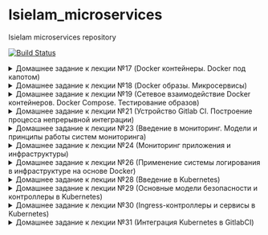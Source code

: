 # IsieIam_microservices
IsieIam microservices repository

[![Build Status](https://travis-ci.com/Otus-DevOps-2020-05/IsieIam_microservices.svg?branch=master)](https://travis-ci.com/Otus-DevOps-2020-05/IsieIam_microservices)

<details>
<summary>Домашнее задание к лекции №17 (Docker контейнеры. Docker под капотом)
</summary>

### Предзадание:
>В репозитории должна быть настроена интеграция с travis-ci по аналогии с репозиторием infra.

- Добавлен pre-commit, шаблон pullrequest, переиспользован gitignore с пред заданий.
- Сделана интеграция c travis, настроены уведомления по commit и build-ам в slack.

### Задание:

- Установлен Docker, docker-compose, docker-machine
- Запущен контейнер с Helloworld
- Задание с docker images:
>Для сдачи домашнего задания, необходимо сохранить вывод команды docker images в файл docker-monolith/docker-1.log и закоммитить в репозиторий

Сделано.
- Пробежал по командам которые не встречал еще в работе, а так для памяти шпаргалка по докеру: https://habr.com/ru/company/flant/blog/336654/
- Опробован в работе docker-machine:
```
СОздаем произвольныйх хост в YC:
yc compute instance create \
  --name docker-host \
  --zone ru-central1-a \
  --network-interface subnet-name=default-ru-central1-a,nat-ip-version=ipv4 \
  --create-boot-disk image-folder-id=standard-images,image-family=ubuntu-1804-lts,size=15 \
  --ssh-key ~/.ssh/appuser.pub

Сетапим на уделнную машину все что нужно docker-machine:
docker-machine create \
  --driver generic \
  --generic-ip-address=84.201.175.120 \
  --generic-ssh-user yc-user \
  --generic-ssh-key ~/.ssh/appuser.pub\
  docker-host

Переключаемся на докер демон у удаленного хоста:
eval $(docker-machine env docker-host)
Так вернуться на локальный
eval $(docker-machine env --unset)

Все удалить:
docker-machine rm docker-host
yc compute instance delete docker-host
```
- Создан докер файл и необходимоые файлы для установки monolith
- На основе созданного образа, запущен контейнер в YC, проверена работоспособность.
- Зарегистрировался в https://hub.docker.com запушил туда созданный образ с monolith
- Проверил запуск контейнера с моего образа с hub.docker.com:
```
docker run --name reddit -d -p 9292:9292 isieiam/otus-reddit:1.0
```

### Задание со * №1:
>На основе вывода команд:
```
$ docker inspect <u_container_id>
$ docker inspect <u_image_id>
```
>объясните чем отличается контейнер от образа. Объяснение допишите в файл dockermonolith/docker-1.log

Сделано, пояснение занесено в файл.

### Задание со * №2:

>Теперь, когда есть готовый образ с приложением, можно автоматизировать поднятие нескольких инстансов в Yandex Cloud, установку на них докера и запуск там образа /otus-reddit:1.0

>Нужно реализовать в виде прототипа в директории /docker-monolith/infra/

>Поднятие инстансов с помощью Terraform, их количество задается переменной;

>Несколько плейбуков Ansible с использованием динамического инвентори для установки докера и запуска там образа приложения;

>Шаблон пакера, который делает образ с уже установленным Docker;

В каталоге docker-monolith/infra созданы 3 каталога
 - каталог ansible - содержит в себе:
```
два playbook:
packer_docker.yml - отвечает за создание packer-ом образа с установленным docker и python-docker.
start_dockerc.yml - отвечает за запуск нужного контейнера
слегка доработанный скрипт dynamic inventory
get_inventory.py - который собирает инвентори из YC и группирует хосты по начальному имени инстанса до символа "-".
```
 - каталог packer - содержит в себе:
```
docker.json - описательная часть образа c provisioner packer_docker.yml
variables.json.example - пример переменных
```

 - каталог terraform - содержит в себе:
```
main.tf - упрощенное создание инстансов с требуемым парамтером на кол-во VM
файлы взятые с первого ДЗ по терраформу :)
variables.tf
output.tf
```

Для запуска:
- из каталога infra: packer build -var-file packer/variables.json packer/docker.json
- смотрим id образа: yc compute image list и вставляем ее в terraform.tvars
- в каталоге infra/terrafrom: terraform apply
- и из каталога infra/ansible: ansible-playbook ./playbooks/start_dockerc.yml

</details>


<details>
<summary>Домашнее задание к лекции №18 (Docker образы. Микросервисы)
</summary>

### Задание:

 - Разбит Monolith на 3 микросервиса в Docker
 - docker файлы прогнаны через web lint-сервис: https://hadolint.github.io/hadolint/ что увидел поправил, за исключением версий пакетов у apt :)
 - Сервисы запущены на YC через docker-machine и проверена работоспособность
 - Оптимизированы(удалены лишние команды, схлопнуты часть слоев, подчищены временные файлы, кешы, удалены ненужные пакеты) образы на базе предложенных начальных образов (за исключением post - там вроде уже особо некуда)
 - к mongo подключен volume, проверено сохранение данных при рестарте контейнера.

### Задание со * №1:

>Запустите контейнеры с другими сетевыми алиасами

>Адреса для взаимодействия контейнеров задаются через ENV - переменные внутри Dockerfile 'ов

>При запуске контейнеров ( docker run ) задайте им переменные окружения соответствующие новым сетевым алиасам, не пересоздавая образ

>Проверьте работоспособность сервиса

Контейнеры запустить можно так:
```
docker run -d --network=reddit --network-alias=post_db_n --network-alias=comment_db_n mongo:latest
docker run -d --network=reddit --network-alias=post_n --env POST_DATABASE_HOST=post_db_n isieiam/post:1.0
docker run -d --network=reddit --network-alias=comment_n --env COMMENT_DATABASE_HOST=comment_db_n isieiam/comment:1.0
docker run -d --network=reddit -p 9292:9292 --env COMMENT_SERVICE_HOST=comment_n --env POST_SERVICE_HOST=post_n isieiam/ui:1.0
```

т.е. поменялись alias и переопределились env переменные на новые alias

### Задание со * №2:

>Попробуйте собрать образ на основе Alpine Linux
>Придумайте еще способы уменьшить размер образа
>Можете реализовать как только для UI сервиса, так и для остальных ( post , comment )
>Все оптимизации проводите в Dockerfile сервиса. Дополнительные варианты решения уменьшения размера образов можете оформить в виде файла Dockerfile.<цифра> в папке сервиса

ui и comment переведены на ruby-alpine образ (не самый актуальный, т.к. версия bundle нужна старая по requirements) и дополнительно часть слоев схлопнута.

Общий принцип - все что добавляет "байты" в слое, желательно в этом же слое и подчищать :)

Созданы Dockerfile.1 для ui и comment и результат примерно следующий:
- версии 1.0/2.0 - это оптимизация на базе дефолтного начального образа
- версии 1.0u/2.0u - это образ alpine + оптимизация по слоям с очисткой

```
REPOSITORY          TAG                 IMAGE ID            CREATED              SIZE
isieiam/comment     1.0u                0076875e1a3b        4 seconds ago        70.4MB
isieiam/comment     1.0                 8b2ed232ac1b        About a minute ago   737MB
isieiam/ui          2.0u                0c3d3cc120f8        23 minutes ago       72.5MB
isieiam/ui          2.0                 f4ebe5fe7d37        24 minutes ago       199MB
isieiam/ui          1.0                 60566ef44aef        2 hours ago          760MB
isieiam/post        1.0                 26eea89db2fd        2 hours ago          110MB
```

- проверено что приложение после манипуляций все еще работает.
- для билда использовать(для памяти):

```
docker build -t isieiam/post:1.0 ./post-py
docker build -t isieiam/comment:1.0u ./comment
docker build -t isieiam/ui:2.0u ./ui
```

- для запуска использовать:

```
docker run -d --network=reddit --network-alias=post_db --network-alias=comment_db mongo:latest
docker run -d --network=reddit --network-alias=post isieiam/post:1.0
docker run -d --network=reddit --network-alias=comment isieiam/comment:1.0u
docker run -d --network=reddit -p 9292:9292 isieiam/ui:2.0u
```

</details>

<details>
<summary>Домашнее задание к лекции №19 (Сетевое взаимодействие Docker контейнеров. Docker Compose. Тестирование образов)
</summary>

### Задание:

- Изучена работа сетей докера (none, host, bridge):

<details>
<summary>Мини-задания
</summary>

>Запустите несколько раз (2-4) docker run --network host -d nginx
>Каков результат? Что выдал docker ps? Как думаете почему?

Результат: запущен всего 1 контейнер, т.к.(надо просто посмотреть в логи, остановленных контейнеров nginx :)):
```
nginx: [emerg] bind() to 0.0.0.0:80 failed (98: Address already in use)
2020/08/09 18:26:29 [emerg] 1#1: bind() to [::]:80 failed (98: Address already in use)
```

>Повторите запуски контейнеров с использованием драйверов none и host и посмотрите, как меняется список namespace-ов.

Основное отличие, что на none - на каждый запуск контейнера генериртся новый namespace.
</details>

- Создана сеть типа bridge и запущены в ней наши контейнеры.

```
docker run -d --network=reddit --network-alias=post_db --network-alias=comment_db mongo:latest
docker run -d --network=reddit --network-alias=post isieiam/post:1.0
docker run -d --network=reddit --network-alias=comment  isieiam/comment:1.0
docker run -d --network=reddit -p 9292:9292 isieiam/ui:1.0
```

- Проверена работа alias и реализован запуск контейнров в разных сетях

```
docker run -d --network=front_net -p 9292:9292 --name ui  isieiam/ui:1.0
docker run -d --network=back_net --name comment  isieiam/comment:1.0
docker run -d --network=back_net --name post  isieiam/post:1.0
docker run -d --network=back_net --name mongo_db --network-alias=post_db --network-alias=comment_db mongo:latest
docker network connect front_net post
docker network connect front_net comment
```

- Изучено что происходит с сетевым стеком ОС при создании и использовании сетей docker.
- Docker-compose: проверена работоспособность compose файла для нашего сервиса.
- Добавлено и проверено использование env переменных.
- Изменен docker-compose под кейс с множеством сетей, сетевых алиасов.
- Параметризован docker-compose через .env файл (порт публикации сервиса ui, версии сервисов) - в репо добавлен файл шаблона для .env. Проверена работоспособность.
- В переменные окружения добавлено переназначение имени проекта:

>Узнайте как образуется базовое имя проекта. Можно ли его задать? Если можно то как?

Инфо об имени проекта есть тут:
https://docs.docker.com/compose/reference/envvars/#compose_project_name
и тут:
https://docs.docker.com/compose/reference/overview/
Если кратко, то проект именуется по имени каталога, но можно переопеределить или через -p ключ или через переменную окружения:
```
Each configuration has a project name. If you supply a -p flag, you can specify a project name. If you don’t specify the flag, Compose uses the current directory name
```

### Задание со *:

>Создайте docker-compose.override.yml для reddit проекта, который позволит

Создан файл docker-compose.override.yml, который вызывается автоматом при вызове docker-compose up.
Можно его переименовать и вызывать через ключ -f. Вкачестве подсказки воспользоваться можно статьей OTUS https://habr.com/ru/company/otus/blog/337688/

>Изменять код каждого из приложений, не выполняя сборку образа

Реализовано через вариант монтирования локального каталога с исходниками. Но в текущем примере(с удаленным docker host) - это просто так работать не будет - надо либо docker-compose запускать локально, либо переносить исходники на удаленный host.

>Запускать puma для руби приложений в дебаг режиме с двумя воркерами (флаги --debug и -w 2)

Добавлено через command внутри override.

</details>

<details>
<summary>Домашнее задание к лекции №21 (Устройство Gitlab CI. Построение процесса непрерывной интеграции)
</summary>

### Задание:

- Развернута vm(через соседний packer c docker-ом и terraform).
- Используя docker-compose.yml развернут gitlab
- В gitlab проведены базовые настройки, создана группа и проект.
- Добавлен remote с проектом на gitlab к локальному репо.
- Создан .gitlab-ci.yml
- Добавлен и настроен runner
- Проверена работа pipeline-ов gitlab-а.
- Добавлены окружения, проверена работа пайплайнов с окружениями. Изучены и опробованы дианмические окружения.
- Опробована работа с тегами.

</details>


<details>
<summary>Домашнее задание к лекции №23 (Введение в мониторинг. Модели и принципы работы систем мониторинга)
</summary>

### Задание:

- Запущен Prometheus в докере на удаленной машине, изучены базовые возможности web-интерфейса.
- Изменена структура каталогов в репо, созданы докер файл, файл конфигурации и образ Prometheus.
- Сбилжены старые микросервисы, модифицирован docker-compose и добавлен в него prometheus.
- Проверена работоспособность сервисов и мониторинг их в prometheus.
- Изучена работа healthcheck-ов.
- Добавлен Node exporter в docker-compose и настройка на его мониторинг в prometheus, изучен мониторинг хоста.

<details>
<summary>Вспомогательные команды</summary>

```
yc compute instance create \
  --name docker-host \
  --zone ru-central1-a \
  --network-interface subnet-name=default-ru-central1-a,nat-ip-version=ipv4 \
  --create-boot-disk image-folder-id=standard-images,image-family=ubuntu-1804-lts,size=15 \
  --ssh-key ~/.ssh/appuser.pub

docker-machine create \
  --driver generic \
  --generic-ip-address=84.201.128.170 \
  --generic-ssh-user yc-user \
  --generic-ssh-key ~/.ssh/appuser \
  docker-host

eval $(docker-machine env docker-host)

docker-machine rm docker-host
yc compute instance delete docker-host

```
</details>

### Задание со * №1:

>Добавьте в Prometheus мониторинг MongoDB с использованием необходимого экспортера.

- Найдено и изучено: https://github.com/percona/mongodb_exporter
- Взят из перконы dockerfile, модифицирован под скачивание исходников mongodb_exporter и создан ./monitoring/mongodb_exporter/Dockerfile
- Образ mongodb_exporter собран свой и закинут на докерхаб https://hub.docker.com/repository/docker/isieiam/mongodb_exporter
- Добавлены настройки с mongodb_exporter в конфиг prometheus и доп сервис в docker-compose.yml.
- Проверена работоспособность - все ок - target появился, метрики есть.

### Задание со * №2:

>Добавьте в Prometheus мониторинг сервисов comment, post, ui с помощью Blackbox exporter

- взят образ с последней версией blackbox отсюда: https://hub.docker.com/r/prom/blackbox-exporter/tags
- изучено https://github.com/prometheus/blackbox_exporter/blob/master/README.md
- написаны ./monitoring/blackbox_exporter/dockerfile, blackbox.yml и собран образ blackbox и отправлен на докерхаб
- в конфиг prometheus добавлены два job-a: проверка по http ui и проверка портов tcp остальных сервисов
- проверена работоспособность: наличие таргетов, наличие метрик и их корректное поведение на состояние сервисов

>Для памяти: статус target blackbox не отображает статус метрики https://github.com/prometheus/blackbox_exporter/issues/79

### Задание со * №3:

>Задание: Напишите Makefile , который в минимальном варианте умеет:
>- Билдить любой или все образы, которые сейчас используются
>- Умеет пушить их в докер хаб

- Нагуглено и изучено: https://ealebed.github.io/posts/2017/использование-make-для-управления-docker-контейнерами/
- Создан Makefile, который умеет билдить и пушить образы (вход на докер хаб надо делать отдельно :) )
- Применение:

```
make или make help выдают список возможных билдов и пушей
make all билдит все
make pushall пушит все
```

</details>

<details>
<summary>Домашнее задание к лекции №24 (Мониторинг приложения и инфраструктуры)
</summary>

### Задание:

- Разделен docker-compose.yml на docker-compose.yml и docker-compose-monitoring.yml
- Добавлен в compose и запущен cAdvisor в сервисы докера и в настройки prometheus. Изучено его GUI.
- Добавлена в compose и настроена на prometheus grafana.
- Скачан и импортирован в grafana дашборд "docker and system monitoring".(добавлен в каталог с дашбордами grafana DockerMonitoring.json)
- Создан дашборд UI_Service_Monitoring и в него добавлены графики по метрикам приложения:

```
Графики:
- Rate of UI request count ("rate(ui_request_count[1m])")
- Rate of UI requests count with error ("rate(ui_request_count{http_status=~\"^[45].*\"}[1m])")
- HTTP responce time of 95% ("histogram_quantile(0.95, sum(rate(ui_request_response_time_bucket[5m])) by(le))")
файл дашборда в директории monitoring/grafana/dashboards с названием UI_Service_Monitoring.json
```

- Создан дашборд Business_Logic_Monitoring с графиками:

```
- Posts Rate ("rate(post_count[1h])")
- Comments Rate ("rate(comment_count[1h])")
!!! Внимание, метрики может не быть, если она ни разу не возникла, т.е. она даже в списке прометея выпадать не будет.
```

- Создан, настроен и запущен Alertmanager(создан конфиг с уведомлениями в slack, настроен prometheus(конфиг + добавлен alerts.yml))
- Проверена работа alert в свой канал в slack-е (для настройки использована инструкция https://rtfm.co.ua/nagios-nastrojka-uvedomlenij-v-slack-chat/)
- Запушены образы на докерхаб (у alertmanager хук закрашен fake данными)
- ссылка на докерхаб с образами: https://hub.docker.com/u/isieiam

### Задание со *:

>Если в прошлом ДЗ вы реализовали Makefile, добавьте в него билд и публикацию добавленных в этом ДЗ сервисов;

- добавлен alermanager, grafana(с ней конечно спорно, по идее дашборды надо хранить в гите и при старте контейнера подключать их как configmap) на build, push
- добавлен функционал запуска и остановки сервиса и мониторинга

>В Docker в экспериментальном режиме реализована отдача метрик в формате Prometheus. Добавьте сбор этих метрик в Prometheus. Сравните количество метрик с Cadvisor. Выберите готовый дашборд или создайте свой для этого источника данных. Выгрузите его в monitoring/grafana/dashboards;

- Изучено: https://docs.docker.com/config/daemon/prometheus/ добавлено на докер хосте настройка в daemon.json(правда вместо localhost указан 0.0.0.0).
- Добавлена настройка в prometheus по внешнему ip(не очень хорошо, но не вижу применения на практике такой комбинации когда есть cadvisor).
- На глаз метрик меньше чем у cadvisor.
- Добавлен общедоступный дашборд - docker_engine_metrics.

>Для сбора метрик с Docker демона также можно использовать Telegraf от InfluxDB. Добавьте сбор этих метрик в Prometheus. Сравните количество метрик с Cadvisor. Выберите готовый дашборд или создайте свой для этого источника данных. Выгрузите его в monitoring/grafana/dashboards;

- Изучено: https://hub.docker.com/_/telegraf и https://github.com/influxdata/telegraf/tree/master/plugins/outputs/prometheus_client
- Создан докер-файл, простейший конфиг для telegraf с использованием плагина для докера.
- сбилжен и запушен образ telegraf, добавлен в make, добавлен конфиг в prometheus и docker-compose-monitoring
- собрана простенькая витринка telegraf для grafana(uptime и загрузка cpu контейнерами).

>Придумайте и реализуйте другие алерты, например на 95 процентиль времени ответа UI, который рассмотрен выше; Настройте интеграцию Alertmanager с e-mail помимо слака;

- алерт на 95 процентиль сделан, добавил фейковое значение для проверки срабатывания.
- по интеграции с e-mail только посмотрел примеры: https://prometheus.io/docs/alerting/latest/configuration/ - в принципе все просто, но как сделать это более менее безопасно, без явного указания логина пока непонятно.

### Задание с **:

>В Grafana 5.0 была добавлена возможность описать в конфигурационных файлах источники данных и дашборды. Реализуйте автоматическое добавление источника данных и созданных в данном ДЗ дашбордов вграфану;

- изучено https://ops.tips/blog/initialize-grafana-with-preconfigured-dashboards/ и https://superuser.com/questions/1477291/grafana-provisioning-dashboards-in-docker
- создан каталог ./monitoring/grafana/provisioning в нем каталог для datasources и каталог dashboards, где согласно инструкицям из статей добавлены необходимые настройки.
```
Есть какой то глюк с ненахождение datasource, причем при втором пересохранении дашбордов не случился, непонятно, гуглится, говорят исправлено в новых версиях.
```

>Реализуйте сбор метрик со Stackdriver, в PR опишите, какие метрики удалось собрать;

- не делал: принцип понятен, добавлять еще один доп источник метрик уже не интересно :)

>Придумайте свои метрики приложения/бизнес метрики и реализуйте их в коде приложения. Опишите в PR что было добавлено;

- не делал: изучил код, посмотрел как создаются метрики

### Задание с ***:

- не делал


</details>

<details>
<summary>Домашнее задание к лекции №26 (Применение системы логирования в инфраструктуре на основе Docker)
</summary>

### Задание:

- Пересобраны приложения с тегом logging.
- Создан docker/docker-compose-logging.yml для EFK.
- Создан Dockerfile, конфиг для fluentd, сбилжен и отправлен на dockerhub, а также добавлен в logging файл.
- Проверен запуск на 2GB RAM, на старте Kiban-ы хост "наглухо" умер с потерей ssh :)
- Добавлена настройка для post и ui  для отправки логов в fluentd
- Kibana: созданы index-pattern для индекса из потока fluentd, изучены логи приложения.
- Добавлен фильтр по json, добавлен фильтр с парсером по явной регулярке в fluentd.
- Изучены и добавлены описанные grok шаблоны в конфиг fluentd(распарсены часть полей логов сервиса ui).
- Добавлен в docker-compose-logging zipkin - изучены возможности трассировки запросов.

### Задание со * №1:

>Составьте конфигурацию Fluentd так, чтобы разбирались оба формата логов UI-сервиса (тот, что сделали до этого, и текущий) одновременно.

- Изучены варианты grok-шаблонов здесь: https://github.com/hpcugent/logstash-patterns/blob/master/files/grok-patterns)
- добавлен доп фильтр для парсинга оставшегося варианта нераспарсенных логов в конфиг fluentd.
- Отдельный "+" полю method, который по сути является WORD, но при этом пробел переводит его GREEDY :)

```
method= POST
```

### Задание со * №2:

>Траблшутинг UI-экспириенса
>Код приложения с багом(https://github.com/Artemmkin/bugged-code) отличается от используемого ранее в этом ДЗ и доступен со сломанным кодом приложения. Т.е. необходимо сбилдить багнутую версию приложения и запустить Zipkin для неё.

- добавлено src_bugged для забагованного приложения
- отредактированы dockerfile(добавлены env переменные) и ./docker_build.sh(подправлено имя пользователя + добавлен тег bugged - чтобы не портить основное приложение)
- добавлен run-log, stop-log команды в makefile
- Заменена logged версия приложения на bugged в env. Сбилжено и запущено приложение.

Проблема: глядя на трейс, видно что обращение к post сервису, выполнялось 30сек - и собственно было 2 проблемы:

- post-py/post_app.py - поиск по find_post вывел на метод def find_post(id) - стояла явная задержка в 3 сек (time.sleep(3))
- Проблема два, увы, я не осилил понять в чем дело: проблемное приложение фейлится по таймауту в 30 сек с 500 ошибкой, если в бд нет ни одного поста. После того как запустил нормальное приложение, создал пост, то и проблемное нормально загрузилось с заложенной задержкой в 3сек. Закоментив задержку - все стало работать как обычно.

![Trace](src_bugged/trace.png)

</details>

<details>
<summary>Домашнее задание к лекции №28 (Введение в Kubernetes)
</summary>

### Задание:

> Пройти YC Kubernetes The Hard Way;

- Выполнено (url The Hard Way https://gitlab.com/AlPervakov/yc-kubernetes-the-hart-way/-/tree/master).

> Проверить, что kubectl apply -f <filename> проходит по созданным до этого eployment-ам (ui, post, mongo, comment) и поды запускаются;

- Добавлены "наброски" deployment-ов для сервисов reddit, проверено, pod-ы запускаются:

```
isie@isie-VirtualBox:~/otus/IsieIam_microservices/kubernetes/reddit(kubernetes-1)$ kubectl get pods
NAME                                 READY   STATUS    RESTARTS   AGE
busybox                              1/1     Running   0          21m
comment-deployment-7dd7bb55d-4ns6l   1/1     Running   0          61s
mongo-deployment-86d49445c4-vg5gb    1/1     Running   0          3m51s
nginx-554b9c67f9-qnkth               1/1     Running   0          17m
post-deployment-74f87495b4-b9fbz     1/1     Running   0          101s
ui-deployment-69c87bd688-hcgld       1/1     Running   0          55s
```

### Задание c *:

>Описать установку компонентов Kubernetes из THW в виде Ansibleплейбуков в папке kubernetes/ansible; Задание достаточно выполнить в виде Proof of Concept, просто автоматизация некоторых действий туториала.

- Для примера создан playbook kubernetes/ansible/install_workers.yml для установки бинарников worker нод, но это больше Proof of Concept (не имеет смысла автоматизировать то, что уже сделано :) ).
- Аналогично можно создать playbook и для мастер нод, и под разные этапы: копирование сертификатов, конфигов, настройка  и пр.
- Дополнительно рассмотрены внешние варианты playbook-ов ansible:

```
- Вариант от Geerling:
https://github.com/geerlingguy/ansible-role-kubernetes
- Вариант от k8s:
https://kubernetes.io/blog/2019/03/15/kubernetes-setup-using-ansible-and-vagrant/
```

</details>

<details>
<summary>Домашнее задание к лекции №29 (Основные модели безопасности и контроллеры в Kubernetes)
</summary>

### Задание:

- Установлен и запущен minicube, в качестве provisioner использован docker: https://kubernetes.io/docs/tasks/tools/install-minikube/)

```
sudo -E minikube start --driver=none
```

- Дописаны deployment, service и dev-namespace для reddit
- ознакомился с port-forwarding (для памяти команды)

```
$ kubectl get pods --selector component=ui
$ kubectl port-forward <pod-name> 8080:9292
```

- Reddit развернут в minicube
- Ознакомился на примерах с minicube dashboard (увы для provisioner docker, dashboard плагин пока нерабочий)
- Создан кластер k8s в yandex облаке, в нем развернуто приложение reddit и проверена работоспособность приложения.

```
kubectl get nodes -o wide
NAME                        STATUS   ROLES    AGE     VERSION   INTERNAL-IP   EXTERNAL-IP       OS-IMAGE             KERNEL-VERSION     CONTAINER-RUNTIME
cl11amvft55754cj2e5a-ukec   Ready    <none>   9m4s    v1.17.8   10.130.0.12   178.154.227.240   Ubuntu 18.04.4 LTS   5.4.0-47-generic   docker://18.6.2
cl11amvft55754cj2e5a-ydir   Ready    <none>   9m14s   v1.17.8   10.130.0.29   178.154.225.223   Ubuntu 18.04.4 LTS   5.4.0-47-generic   docker://18.6.2
```

</details>

<details>
<summary>Домашнее задание к лекции №30 (Ingress-контроллеры и сервисы в Kubernetes)
</summary>

### Задание:

- Задания выполнялись в YC (PVC, PV, SC несколько отличаются, как и подход к ingress controller)
- Рассмотрено сетевое взаимодействие компонентов в кластере.
- Создан LoadBalancer (https://cloud.yandex.ru/docs/managed-kubernetes/operations/create-load-balancer)
- Задеплоен ingress controller:

```
вспомогательные статьи:
- https://kubernetes.github.io/ingress-nginx/deploy/
- https://medium.com/@arturgspb/yandex-cloud-kubernates-with-ingress-loadbalancer-without-ssl-7d358f412daf
- kubectl apply -f https://raw.githubusercontent.com/kubernetes/ingress-nginx/controller-v0.35.0/deploy/static/provider/cloud/deploy.yaml
по статье медиума: версия устарела, но принцип понятен
ингресс с гитхаба - не все взлетает идеально, но основной под запускается и работает как предполагается
```

- Создан ingress проверена работоспособность.
- Добавлен свой сертификат к ingress, правда у того ингресса, что пришел с гитхаба по дефолту есть fake k8s сертификат :)
- Изучена работа network policy(главное не забыть правильно создать кластер - поставить нужную галочку) (https://cloud.yandex.ru/docs/managed-kubernetes/operations/running-network-policy)
- Подправлен mongo-network-policy.yml так, чтобы post-сервис дошел до базы данных.
- Изучена организация хранилищ в кластере (Volume, PV, PVC, SC):

```
Динамическое выделение:
https://cloud.yandex.ru/docs/managed-kubernetes/operations/volumes/dynamic-create-pv
Статическое:
https://cloud.yandex.ru/docs/managed-kubernetes/operations/volumes/static-create-pv
Классы:
https://cloud.yandex.ru/docs/managed-kubernetes/operations/volumes/manage-storage-class
!!! k8s не следит в данном случае, что создается первым при вызове "задеплой весь каталог": и если pvc создастся раньше storage class, то работать не будет и pvc надо пересоздать еще раз.
```

- Вспомогательные команды, чтобы не искать:

```
пересоздание контекста:
yc managed-kubernetes cluster get-credentials otus-cluster --external --force
деплой всего:
kubectl apply -f ./kubernetes/reddit
```

### Задание *:

 - Создан ui-ingress-secret.yml по инфо по ccылке с https://kubernetes.io/docs/concepts/services-networking/ingress/

</details>

<details>
<summary>Домашнее задание к лекции №31 (Интеграция Kubernetes в GitlabCI)
</summary>

### Задание:

 - Установлен Helm2 + Tiller, Helm3
 - Созданы chart-ы и template отдельных приложений.
 - Разобрана подстановка переменных в template.
 - Изучена работа зависимостей на примере приложения reddit (./kubernetes/Charts/reddit)
 - Установлен последний gitlab в YC кластер :),
 - Создана группа, проекты наших сервисов.
 - Настроен ci для каждого приложения - под новую версию не забыть - чтобы runner вообще запустился нужно использовать image docker dind - иначе будет ошибка подключения к docker daemon.

```
На будущее/на память:
Установка gitlab с отключенным tls:
helm install gitlab . \
  --set global.ingress.tls.enabled=false \
  --set global.hosts.https=false \
  --set certmanager-issuer.email=qq@yandex.ru

Далее проверяем что все запустилось и получаем адрес ingress:
kubectl get ingress
kubectl get pods

После чего запускаем реконфигуре,более красивое решение надо погуглить, но на имя домена в новом завязано почти все в том числе runner:
helm upgrade gitlab . \
  --set global.hosts.domain=84.201.181.199.xip.io \
  --set global.ingress.tls.enabled=false \
  --set global.hosts.https=false \
  --set certmanager-issuer.email=qq@yandex.ru

чтобы получить пароль root:
kubectl get secret gitlab-gitlab-initial-root-password -ojsonpath='{.data.password}' | base64 --decode ; echo
```

 - увы нормальной работы gitlab runner так и не удалось победить - он то запускается, то нет, то может скачать docker-dind то нет(kubernetes/Charts/gitlab2 - последний на текущий момент helm пакет gitlab подправленный под http).
 - В результате был развернут k8s в GCE, установлен gitlab-omnibus и все pipeline приложений уже запускались там.
 - Переписаны pipeline без autodevops(на последнем gitlab - они не запускаются :()
 - Реализован разный деплой приложений: helm2, helm3, helm2plugin
 - Для памяти:

```
Собранные зависимости helm2 и helm3 не совместимы друг с другом, чтобы пересобрать зависимости (на нашем примере):
helm dep update ./reddit
```

### Задание со *:

>Сейчас у нас выкатка на staging и production - по нажатию кнопки. Свяжите пайплайны сборки образов и пайплайн деплоя на staging и production так, чтобы после релиза образа из ветки мастер запускался деплой уже новой версии приложения на production

- Изучено: https://docs.gitlab.com/ee/ci/triggers/
- создан триггер для репа reddit-deploy
- создана доп переменная окружения DEPLOY_TOKEN для своей группы gitlab
- Добавлен вызов триггера/хук/не хук в pipeline с костыликом в виде "узнай адрес гитлаба" через /etc/hosts:

```
  after_script:
    - apk add -U curl
    - echo "%GITLAB_IP gitlab-gitlab" >> /etc/hosts
    - "curl -X POST -F token=$DEPLOY_TOKEN -F ref=master http://gitlab-gitlab/api/v4/projects/1/trigger/pipeline"
```

- Описание параметров curl есть по ссылке выше, допом сам адрес триггера будет указан на страничке его создания в настройках ci/cd нужного репа, для нашего примера: http://gitlab-gitlab/isieiam/reddit-deploy/settings/ci_cd

</details>

